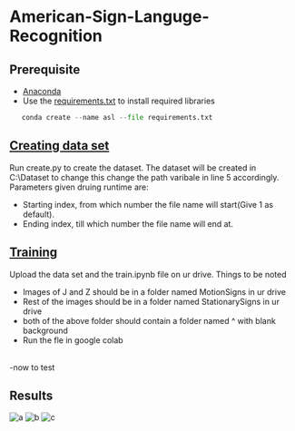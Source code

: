 # American-Sign-Languge-Recognition
## Prerequisite
- [Anaconda](https://www.anaconda.com/)
- Use the [requirements.txt](https://github.com/nabaneetLahiri/American-Sign-Languge-Recognition/blob/main/requirements.txt) to install required libraries
 ```python
    conda create --name asl --file requirements.txt
 ```

## [Creating data set](https://github.com/nabaneetLahiri/American-Sign-Languge-Recognition/blob/main/create.py)
Run create.py to create the dataset. The dataset will be created in C:\Dataset to change this change the path varibale in line 5 accordingly. 
Parameters given druing runtime are: 
- Starting index, from which number the file name will start(Give 1 as default). 
- Ending index, till which number the file name will end at.

## [Training](https://github.com/nabaneetLahiri/American-Sign-Languge-Recognition/blob/main/train.ipynb)
Upload the data set and the train.ipynb file on ur drive. Things to be noted
- Images of J and Z should be in a folder named MotionSigns in ur drive 
- Rest of the images should be in a folder named StationarySigns in ur drive
- both of the above folder should contain a folder named ^ with blank background
- Run the fle in google colab 
<br>
-now to test





## Results
![a](https://user-images.githubusercontent.com/42116611/109385459-07172500-791a-11eb-9d77-a1ded088efa2.PNG)
![b](https://user-images.githubusercontent.com/42116611/109385460-08e0e880-791a-11eb-8983-9db971849ef1.PNG)
![c](https://user-images.githubusercontent.com/42116611/109385461-09797f00-791a-11eb-9ef7-f9aa0872f2f7.PNG)
